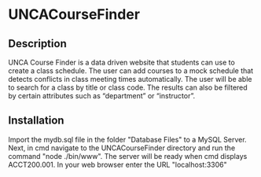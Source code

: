 # UNCACourseFinder
## Description
UNCA Course Finder is a data driven website that students can use to create a class schedule. The user can add courses to a mock schedule that detects conflicts in class meeting times automatically. The user will be able to search for a class by title or class code. The results can also be filtered by certain attributes such as “department” or “instructor”.

## Installation
Import the mydb.sql file in the folder "Database Files" to a MySQL Server. 
Next, in cmd navigate to the UNCACourseFinder directory and run the command "node ./bin/www".
The server will be ready when cmd displays ACCT200.001.
In your web browser enter the URL "localhost:3306"
